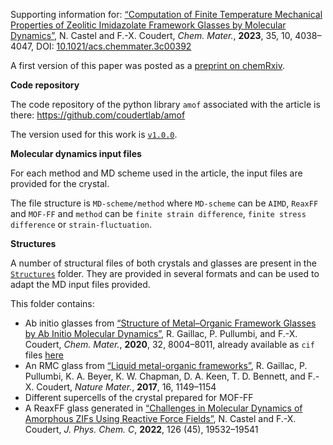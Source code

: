 Supporting information for: [“Computation of Finite Temperature Mechanical Properties of Zeolitic Imidazolate Framework Glasses by Molecular Dynamics”](https://doi.org/10.1021/acs.chemmater.3c00392), N. Castel and F.-X. Coudert, _Chem. Mater._, **2023**, 35, 10, 4038–4047, DOI: [10.1021/acs.chemmater.3c00392](https://doi.org/10.1021/acs.chemmater.3c00392)

A first version of this paper was posted as a [preprint on chemRxiv](https://doi.org/10.26434/chemrxiv-2023-d2wxz-v3).

**Code repository**

The code repository of the python library `amof` associated with the article is there: https://github.com/coudertlab/amof

The version used for this work is [`v1.0.0`](https://github.com/coudertlab/amof/releases/tag/jphyschem).



**Molecular dynamics input files**

For each method and MD scheme used in the article, the input files are provided for the crystal.

The file structure is `MD-scheme/method` where `MD-scheme` can be `AIMD`, `ReaxFF` and `MOF-FF` and `method` can be `finite strain difference`, `finite stress difference` or `strain-fluctuation`.

**Structures**

A number of structural files of both crystals and glasses are present in the [`Structures`](Structures) folder.
They are provided in several formats and can be used to adapt the MD input files provided.

This folder contains:
- Ab initio glasses from [“Structure of Metal–Organic Framework Glasses by Ab Initio Molecular Dynamics”](https://doi.org/10.1021/acs.chemmater.0c02950), R. Gaillac, P. Pullumbi, and F.-X. Coudert, _Chem. Mater._, **2020**, 32, 8004–8011, already available as `cif` files [here](129-Gaillac_ChemMater_2020/)
- An RMC glass from [“Liquid metal-organic frameworks”](https://doi.org/10.1038/nmat4998), R. Gaillac, P. Pullumbi, K. A. Beyer, K. W. Chapman, D. A. Keen, T. D. Bennett, and F.-X. Coudert, _Nature Mater._, **2017**, 16, 1149–1154
- Different supercells of the crystal prepared for MOF-FF
- A ReaxFF glass generated in [“Challenges in Molecular Dynamics of Amorphous ZIFs Using Reactive Force Fields”](https://doi.org/10.1021/acs.jpcc.2c06305), N. Castel and F.-X. Coudert, _J. Phys. Chem. C_, **2022**, 126 (45), 19532–19541
